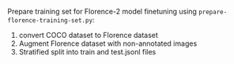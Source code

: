 Prepare training set for Florence-2 model finetuning using <code>prepare-florence-training-set.py</code>: 
1) convert COCO dataset to Florence dataset
2) Augment Florence dataset with non-annotated images
3) Stratified split into train and test.jsonl files 
